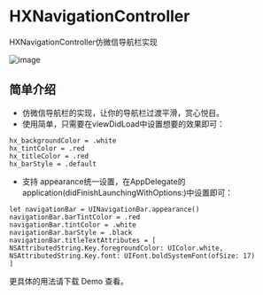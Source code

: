 # HXNavigationController
HXNavigationController仿微信导航栏实现


 ![image](https://github.com/hxwxww/HXNavigationController/raw/master/screenshots/screenshot.gif)


## 简单介绍

- 仿微信导航栏的实现，让你的导航栏过渡平滑，赏心悦目。
- 使用简单，只需要在viewDidLoad中设置想要的效果即可：
```
hx_backgroundColor = .white
hx_tintColor = .red
hx_titleColor = .red
hx_barStyle = .default
```
- 支持 appearance统一设置，在AppDelegate的application(didFinishLaunchingWithOptions:)中设置即可：
```
let navigationBar = UINavigationBar.appearance()
navigationBar.barTintColor = .red
navigationBar.tintColor = .white
navigationBar.barStyle = .black
navigationBar.titleTextAttributes = [
NSAttributedString.Key.foregroundColor: UIColor.white,
NSAttributedString.Key.font: UIFont.boldSystemFont(ofSize: 17)
]
```

更具体的用法请下载 Demo 查看。
